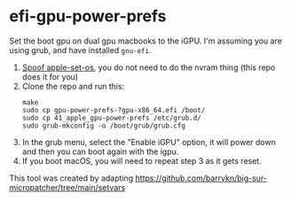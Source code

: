 # efi-gpu-power-prefs

Set the boot gpu on dual gpu macbooks to the iGPU. I'm assuming you are using grub, and have installed `gnu-efi`.

1. [Spoof apple-set-os](https://wiki.t2linux.org/guides/hybrid-graphics/#enabling-the-igpu), you do not need to do the nvram thing (this repo does it for you)
2.  Clone the repo and run this:
	```
	make
	sudo cp gpu-power-prefs-?gpu-x86_64.efi /boot/
	sudo cp 41_apple_gpu-power-prefs /etc/grub.d/
	sudo grub-mkconfig -o /boot/grub/grub.cfg
	```
3. In the grub menu, select the "Enable iGPU" option, it will power down and then you can boot again with the igpu.
4. If you boot macOS, you will need to repeat step 3 as it gets reset.


This tool was created by adapting https://github.com/barrykn/big-sur-micropatcher/tree/main/setvars
